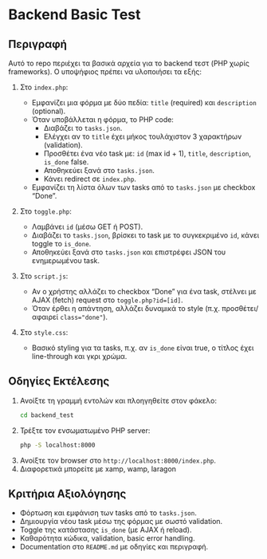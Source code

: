 # Backend Basic Test

## Περιγραφή
Αυτό το repo περιέχει τα βασικά αρχεία για το backend τεστ (PHP χωρίς frameworks). Ο υποψήφιος πρέπει να υλοποιήσει τα εξής:

1. Στο `index.php`:
   - Εμφανίζει μια φόρμα με δύο πεδία: `title` (required) και `description` (optional).
   - Όταν υποβάλλεται η φόρμα, το PHP code:
     - Διαβάζει το `tasks.json`.
     - Ελέγχει αν το `title` έχει μήκος τουλάχιστον 3 χαρακτήρων (validation).
     - Προσθέτει ένα νέο task με: `id` (max id + 1), `title`, `description`, `is_done` false.
     - Αποθηκεύει ξανά στο `tasks.json`.
     - Κάνει redirect σε `index.php`.
   - Εμφανίζει τη λίστα όλων των tasks από το `tasks.json` με checkbox “Done”.

2. Στο `toggle.php`:
   - Λαμβάνει `id` (μέσω GET ή POST).
   - Διαβάζει το `tasks.json`, βρίσκει το task με το συγκεκριμένο `id`, κάνει toggle το `is_done`.
   - Αποθηκεύει ξανά στο `tasks.json` και επιστρέφει JSON του ενημερωμένου task.

3. Στο `script.js`:
   - Αν ο χρήστης αλλάζει το checkbox “Done” για ένα task, στέλνει με AJAX (fetch) request στο `toggle.php?id=[id]`.
   - Όταν έρθει η απάντηση, αλλάζει δυναμικά το style (π.χ. προσθέτει/αφαιρεί `class="done"`).

4. Στο `style.css`:
   - Βασικό styling για τα tasks, π.χ. αν `is_done` είναι true, ο τίτλος έχει line-through και γκρι χρώμα.

## Οδηγίες Εκτέλεσης
1. Ανοίξτε τη γραμμή εντολών και πλοηγηθείτε στον φάκελο:
   ```bash
   cd backend_test
   ```
2. Τρέξτε τον ενσωματωμένο PHP server:
   ```bash
   php -S localhost:8000
   ```
3. Ανοίξτε τον browser στο `http://localhost:8000/index.php`.
4. Διαφορετικά μπορείτε με xamp, wamp, laragon

## Κριτήρια Αξιολόγησης
- Φόρτωση και εμφάνιση των tasks από το `tasks.json`.
- Δημιουργία νέου task μέσω της φόρμας με σωστό validation.
- Toggle της κατάστασης `is_done` (με AJAX ή reload).
- Καθαρότητα κώδικα, validation, basic error handling.
- Documentation στο `README.md` με οδηγίες και περιγραφή.
